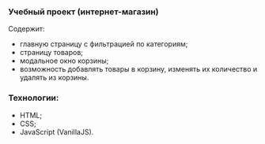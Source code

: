 ### Учебный проект (интернет-магазин)

Содержит:
- главную страницу с фильтрацией по категориям;
- страницу товаров;
- модальное окно корзины;
- возможность добавлять товары в корзину, изменять их количество и удалять из корзины.

### Технологии:
- HTML;
- CSS;
- JavaScript (VanillaJS).